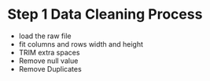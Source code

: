# Step 1 Data Cleaning Process

- load the raw file
- fit columns and rows width and height
- TRIM extra spaces
- Remove null value
- Remove Duplicates
